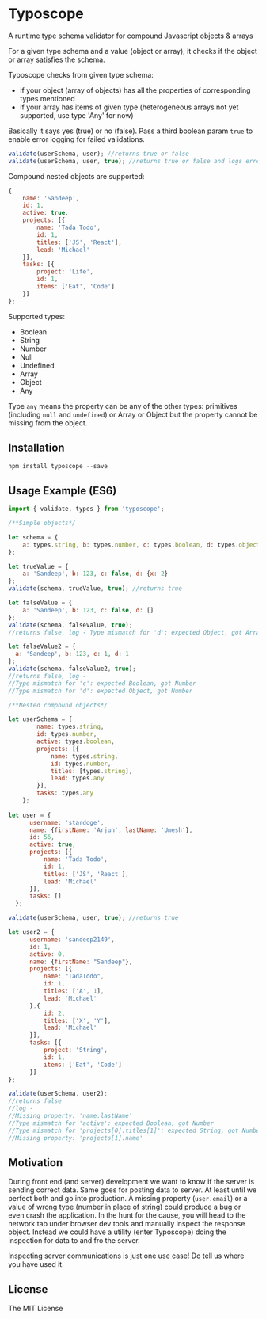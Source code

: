 # Typoscope
A runtime type schema validator for compound Javascript objects & arrays

For a given type schema and a value (object or array), it checks if the object or array satisfies the schema.

Typoscope checks from given type schema:
 - if your object (array of objects) has all the properties of corresponding types mentioned
 - if your array has items of given type (heterogeneous arrays not yet supported, use type 'Any' for now)

Basically it says yes (true) or no (false). Pass a third boolean param `true` to enable error logging for failed validations.

```javascript
validate(userSchema, user); //returns true or false
validate(userSchema, user, true); //returns true or false and logs errors for any type mismatches & missing properties
```

Compound nested objects are supported:

```javascript
{
    name: 'Sandeep',
    id: 1,
    active: true,
    projects: [{
        name: 'Tada Todo',
        id: 1,
        titles: ['JS', 'React'],
        lead: 'Michael'
    }],
    tasks: [{
        project: 'Life',
        id: 1,
        items: ['Eat', 'Code']
    }]
};

```
Supported types:

- Boolean
- String
- Number
- Null
- Undefined
- Array
- Object
- Any

Type `any` means the property can be any of the other types: primitives (including `null` and `undefined`) or Array or Object
but the property cannot be missing from the object.

## Installation

```javascript
npm install typoscope --save
```

## Usage Example (ES6)

```javascript
import { validate, types } from 'typoscope';

/**Simple objects*/

let schema = {
    a: types.string, b: types.number, c: types.boolean, d: types.object
};

let trueValue = {
    a: 'Sandeep', b: 123, c: false, d: {x: 2}
};
validate(schema, trueValue, true); //returns true

let falseValue = {
    a: 'Sandeep', b: 123, c: false, d: []
};
validate(schema, falseValue, true); 
//returns false, log - Type mismatch for 'd': expected Object, got Array

let falseValue2 = {
  a: 'Sandeep', b: 123, c: 1, d: 1
};
validate(schema, falseValue2, true); 
//returns false, log - 
//Type mismatch for 'c': expected Boolean, got Number
//Type mismatch for 'd': expected Object, got Number

/**Nested compound objects*/

let userSchema = {
        name: types.string,
        id: types.number,
        active: types.boolean,
        projects: [{
            name: types.string,
            id: types.number,
            titles: [types.string],
            lead: types.any
        }],
        tasks: types.any
    };
    
let user = {
      username: 'stardoge',
      name: {firstName: 'Arjun', lastName: 'Umesh'},
      id: 56,
      active: true,
      projects: [{
          name: 'Tada Todo',
          id: 1,
          titles: ['JS', 'React'],
          lead: 'Michael'
      }],
      tasks: []
  };

validate(userSchema, user, true); //returns true

let user2 = {
      username: 'sandeep2149',
      id: 1,
      active: 0,
      name: {firstName: "Sandeep"},
      projects: [{
          name: "TadaTodo",
          id: 1,
          titles: ['A', 1],
          lead: 'Michael'
      },{
          id: 2,
          titles: ['X', 'Y'],
          lead: 'Michael'
      }],
      tasks: [{
          project: 'String',
          id: 1,
          items: ['Eat', 'Code']
      }]
};

validate(userSchema, user2); 
//returns false
//log - 
//Missing property: 'name.lastName'
//Type mismatch for 'active': expected Boolean, got Number
//Type mismatch for 'projects[0].titles[1]': expected String, got Number
//Missing property: 'projects[1].name'
```

## Motivation

During front end (and server) development we want to know if the server is sending correct data. Same goes for posting
data to server. At least until we perfect both and go into production. A missing property (`user.email`) or a value of
wrong type (number in place of string) could produce a bug or even crash the application. In the hunt for the cause, you
will head to the network tab under browser dev tools and manually inspect the response object. Instead we could have a
utility (enter Typoscope) doing the inspection for data to and fro the server.

Inspecting server communications is just one use case! Do tell us where you have used it.

## License

The MIT License

